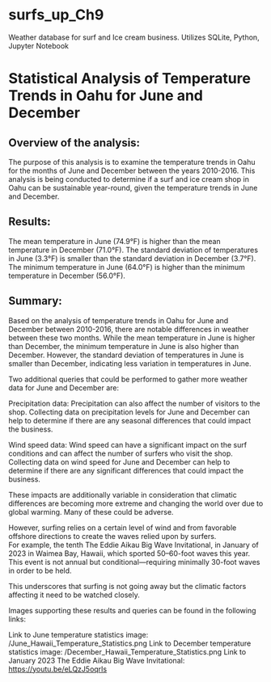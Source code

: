 # surfs_up_Ch9
Weather database for surf and Ice cream business. Utilizes SQLite, Python, Jupyter Notebook

# Statistical Analysis of Temperature Trends in Oahu for June and December

## Overview of the analysis:
The purpose of this analysis is to examine the temperature trends in Oahu for the months of June and December between the years 2010-2016. This analysis is being conducted to determine if a surf and ice cream shop in Oahu can be sustainable year-round, given the temperature trends in June and December.

## Results:

The mean temperature in June (74.9°F) is higher than the mean temperature in December (71.0°F).
The standard deviation of temperatures in June (3.3°F) is smaller than the standard deviation in December (3.7°F).
The minimum temperature in June (64.0°F) is higher than the minimum temperature in December (56.0°F).

## Summary:
Based on the analysis of temperature trends in Oahu for June and December between 2010-2016, there are notable differences in weather between these two months. While the mean temperature in June is higher than December, the minimum temperature in June is also higher than December. However, the standard deviation of temperatures in June is smaller than December, indicating less variation in temperatures in June.

Two additional queries that could be performed to gather more weather data for June and December are:


Precipitation data: Precipitation can also affect the number of visitors to the shop. Collecting data on precipitation levels for June and December can help to determine if there are any seasonal differences that could impact the business.

Wind speed data: Wind speed can have a significant impact on the surf conditions and can affect the number of surfers who visit the shop. Collecting data on wind speed for June and December can help to determine if there are any significant differences that could impact the business. 

These impacts are additionally variable in consideration that climatic differences are becoming more extreme and changing the world over due to global warming. Many of these could be adverse.

However, surfing relies on a certain level of wind and from favorable offshore directions to create the waves relied upon by surfers.  
For example, the tenth The Eddie Aikau Big Wave Invitational, in January of 2023 in Waimea Bay, Hawaii, which sported 50–60-foot waves this year. 
This event is not annual but conditional—requiring minimally 30-foot waves in order to be held.

This underscores that surfing is not going away but the climatic factors affecting it need to be watched closely.



Images supporting these results and queries can be found in the following links:

Link to June temperature statistics image: /June_Hawaii_Temperature_Statistics.png
Link to December temperature statistics image: /December_Hawaii_Temperature_Statistics.png
Link to January 2023 The Eddie Aikau Big Wave Invitational: <https://youtu.be/eLQzJ5oqrIs>
